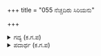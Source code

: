 +++
title = "055 ನೆಚ್ಚದಿರು ಸಿರಿಯನು"

+++

<details><summary>ಗದ್ಯ (ಕ.ಗ.ಪ) </summary>

55. ಐಶ್ವರ್ಯವನ್ನು ನೆಚ್ಚಿಕೊಳ್ಳಬೇಡ, ಮದವೆಂಬ ಬೆಂಕಿಯಲ್ಲಿ ವ್ಯರ್ಥವಾಗಿ ಬೇಯಬೇಡ. ಕಷ್ಟ ಬಂದಾಗ ಅತಿಯಾಗಿ ಬೆಚ್ಚಿ ಬೆದರಬೇಡ. ಸತ್ಯವನ್ನು ಬಿಟ್ಟು ಎಂದೂ ನಡೆಯಬೇಡ. ಅಸತ್ಯವನ್ನು ಮೆಚ್ಚಬೇಡ. ಗುಣವನ್ನು ಅಡಗಿಸಬೇಡ. ಅಪಕೀರ್ತಿಯೆಂಬ ನಾರಿಯನ್ನು ಮೆಚ್ಚಿಕೊಳ್ಳಬೇಡ. ಅವಳಿಗೆ ಮರುಳಾಗಬೇಡ ರಾಜ.
</details>

<details><summary>ಪದಾರ್ಥ (ಕ.ಗ.ಪ) </summary>

ನೆಚ್ಚದಿರು-ನಂಬಿಕೊಳ್ಳಬೇಡ, ಸಿರಿಯನು-ಸಂಪತ್ತನು, ಮದಗಿಚ್ಚಿನುರಿಯಲಿ-ಗರ್ವವೆಂಬ ಬೆಂಕಿಯ ಉರಿಯಲ್ಲಿ, ಮಿಗೆ-ವಿಶೇಷವಾಗಿ  
ಎಡರಿನಲಿ-ಕಷ್ಟಬಂದಾಗ, ಸತ್ಯವನು ಚಲಿಸದಿರು-ಸತ್ಯವವನು ಬಿಟ್ಟುಹೋಗಬೇಡ, ಮೆಚ್ಚದಿರಸತ್ಯವನು-ಸುಳ್ಳನ್ನು ಮೆಚ್ಚಿಕೊಳ್ಳಬೇಡ,   
ಮುಚ್ಚದಿರು-ಮುಚ್ಚಿಬಿಡಬೇಡ, ಅಪಕೀರ್ತಿನಾರಿಯ-ಅಪಖ್ಯಾತಿ ಎಂಬ ಸ್ತ್ರೀಯನ್ನು, ಮರುಳಾಗದಿರು-ಮೋಹಗೊಳ್ಳಬೇಡ
</details>
